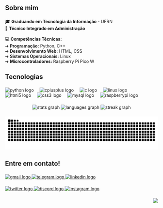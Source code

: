 <h2 align="left">Sobre mim</h2>

###

<p align="left">
  🎓 <strong>Graduando em Tecnologia da Informação</strong> - UFRN<br>
  💼 <strong>Técnico Integrado em Administração</strong><br><br>
  💻 <strong>Competências Técnicas:</strong><br>
  ➔ <strong>Programação:</strong> Python, C++<br>
  ➔ <strong>Desenvolvimento Web:</strong> HTML, CSS<br>
  ➔ <strong>Sistemas Operacionais:</strong> Linux<br>
  ➔ <strong>Microcontroladores:</strong> Raspberry Pi Pico W
</p>


###

<h2 align="left">Tecnologias</h2>

###

<div align="left">
  <img src="https://cdn.jsdelivr.net/gh/devicons/devicon/icons/python/python-original.svg" height="40" alt="python logo"  />
  <img width="12" />
  <img src="https://cdn.jsdelivr.net/gh/devicons/devicon/icons/cplusplus/cplusplus-original.svg" height="40" alt="cplusplus logo"  />
  <img width="12" />
  <img src="https://cdn.jsdelivr.net/gh/devicons/devicon/icons/c/c-original.svg" height="40" alt="c logo"  />
  <img width="12" />
  <img src="https://cdn.jsdelivr.net/gh/devicons/devicon/icons/linux/linux-original.svg" height="40" alt="linux logo"  />
  <img width="12" />
  <img src="https://cdn.jsdelivr.net/gh/devicons/devicon/icons/html5/html5-original.svg" height="40" alt="html5 logo"  />
  <img width="12" />
  <img src="https://cdn.jsdelivr.net/gh/devicons/devicon/icons/css3/css3-original.svg" height="40" alt="css3 logo"  />
  <img width="12" />
  <img src="https://cdn.jsdelivr.net/gh/devicons/devicon/icons/mysql/mysql-original.svg" height="40" alt="mysql logo"  />
  <img width="12" />
  <img src="https://cdn.jsdelivr.net/gh/devicons/devicon/icons/raspberrypi/raspberrypi-original.svg" height="40" alt="raspberrypi logo"  />
</div>

###

<div align="center">
  <img src="https://github-readme-stats.vercel.app/api?username=gustavofjacome&hide_title=false&hide_rank=false&show_icons=true&include_all_commits=true&count_private=true&disable_animations=false&theme=codeSTACKr&locale=pt-br&hide_border=false&order=1" height="150" alt="stats graph"  />
  <img src="https://github-readme-stats.vercel.app/api/top-langs?username=gustavofjacome&locale=pt-br&hide_title=false&layout=compact&card_width=320&langs_count=5&theme=codeSTACKr&hide_border=false&order=2" height="150" alt="languages graph"  />
  <img src="https://streak-stats.demolab.com?user=gustavofjacome&locale=pt-br&mode=weekly&theme=codeSTACKr&hide_border=true&border_radius=5&order=3" height="150" alt="streak graph"  />
</div>

###

<img src="https://raw.githubusercontent.com/gustavofjacome/gustavofjacome/output/snake.svg" alt="Snake animation" />

###

<h2 align="left">Entre em contato!</h2>

###

<div align="left">
  <a href="mailto:gustavofjacome@gmail.com" target="_blank">
    <img src="https://img.shields.io/static/v1?message=Gmail&logo=gmail&label=&color=D14836&logoColor=white&labelColor=&style=flat" height="41" alt="gmail logo"  />
  </a>
  <a href="https://t.me/gfjak" target="_blank">
    <img src="https://img.shields.io/static/v1?message=Telegram&logo=telegram&label=&color=2CA5E0&logoColor=white&labelColor=&style=flat" height="41" alt="telegram logo"  />
  </a>
  <a href="https://www.linkedin.com/in/gustavofjacome" target="_blank">
    <img src="https://img.shields.io/static/v1?message=LinkedIn&logo=linkedin&label=&color=0077B5&logoColor=white&labelColor=&style=flat" height="41" alt="linkedin logo"  />
  </a>
</div>

###

<div align="left">
  <a href="https://x.com/gustavo_jacome_" target="_blank">
    <img src="https://raw.githubusercontent.com/maurodesouza/profile-readme-generator/master/src/assets/icons/social/twitter/default.svg" width="70" height="40" alt="twitter logo"  />
  </a>
  <a href="https://discord.gg/nqR4AuwN5w" target="_blank">
    <img src="https://raw.githubusercontent.com/maurodesouza/profile-readme-generator/master/src/assets/icons/social/discord/default.svg" width="70" height="40" alt="discord logo"  />
  </a>
  <a href="https://www.instagram.com/gustavo_jacome_/" target="_blank">
    <img src="https://raw.githubusercontent.com/maurodesouza/profile-readme-generator/master/src/assets/icons/social/instagram/default.svg" width="70" height="40" alt="instagram logo"  />
  </a>
</div>

###

<div align="right">
  <img src="https://visitor-badge.laobi.icu/badge?page_id=gustavofjacome.gustavofjacome&left_color=indigo&right_color=purple&left_text=Visualiza%C3%A7%C3%B5es"  />
</div>

###
